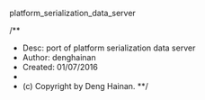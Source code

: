 platform_serialization_data_server

/**
 * Desc:		port of platform serialization data server
 * Author:		denghainan
 * Created:		01/07/2016
 * 
 * (c) Copyright by Deng Hainan.
 **/